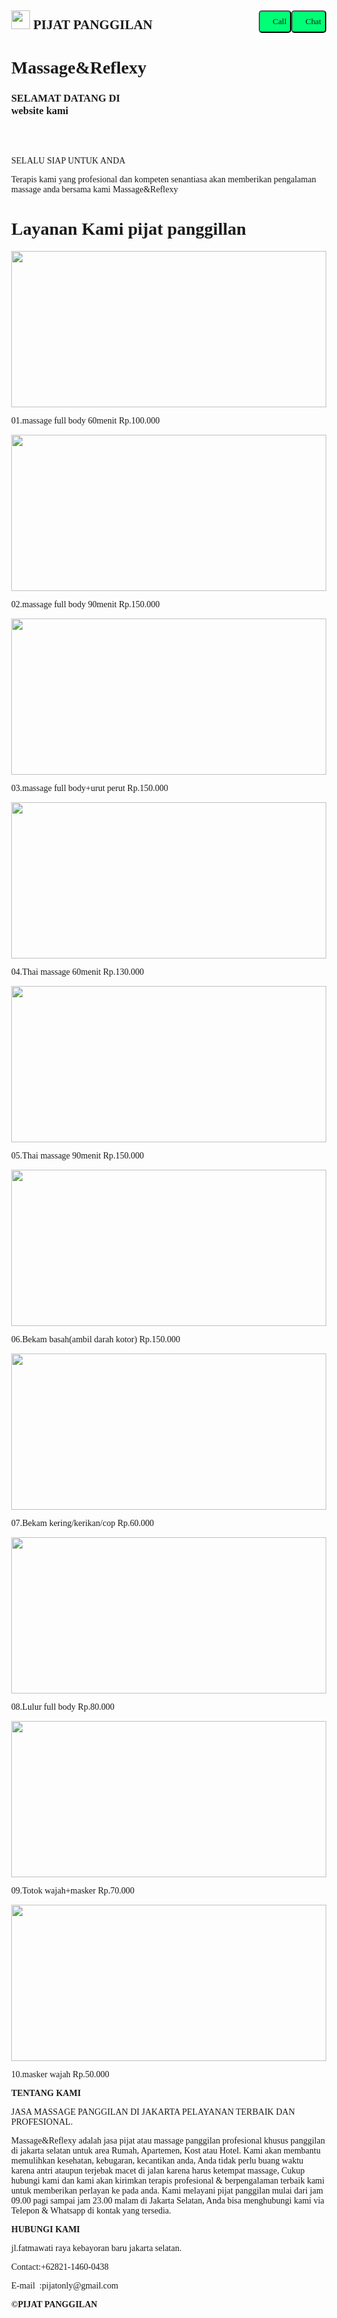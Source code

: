 <!DOCTYPE html>
<html>
<head>
<title>crate.header sticky</title>
<meta name="viewport" content="width=device-width, initial-scale=1">
<style>
body {
  margin: 0;
  font-family: serif;
}

.top-container {
  background-image: url("https://i.imgur.com/1BdWBn0.png");
  padding: 20px;
  color: #d37100;
  text-align: center;
}

.header {
  padding: 3px 0px;
  background-image: url("https://i.imgur.com/1BdWBn0.png");
  color: #000;
  font-size: 20px;
}

.content {
  padding: 3px;
  text-align: center;
  background: #330000;
  color: #fff;
}

.sticky {
  position: fixed;
  top: 0;
  width: 100%;
}

.sticky + .content {
  padding: 12px;
}
.menu {
  background-color: #fff;
  padding: 30px;
  color: #000;
  padding: 3px 4px;
  text-align: center;
}
.tentang {
  background-color: #ddd;
  padding: 30px;
  color: #000;
  padding: 3px 4px;
  text-align: left;
}
.footer {
  background-color: #555;
  padding: 30px;
  color: #fff;
  padding: 3px 4px;
  text-align: left;
}
.copy {
  background-color: #000;
  padding: 30px;
  color: #fff;
  padding: 3px 4px;
  text-align: center;
}
</style>
</head>
<div class="header" id="myHeader">
  <h2><img src="https://i.imgur.com/zQAlDvP.png"width=30 height=30>
  PIJAT PANGGILAN
  <a href="https://api.whatsapp.com/send?phone=+6282114600438&text=Halo" style="text-decoration:none">
  <button style="background: #00ff77;
                 height: 36px;
                 float : right;
                 font-family: serif;
                 text-align: center;
                 border-radius: 5px;">
                <img src="https://i.imgur.com/C03AOJZ.png"width=11 height=11"> Chat</a>
  <a href="tel:+6282114600438" style="text-decoration:none">
  <button style="background: #00ff77;
                 height: 36px;
                 float : right;
                 font-family: serif;
                 text-align: center;
                 border-radius: 5px;">
                 <img src="https://i.imgur.com/dAiCmeG.png"width=11 height=11"> Call</a>
</h2>
</div>
<body>
<div class="top-container">
  <h1>Massage&Reflexy</h1>
  <h3>SELAMAT DATANG DI</br>website kami</h3>
  </br></br>
  <p>SELALU SIAP UNTUK ANDA</p>
  <p>Terapis kami yang profesional dan kompeten senantiasa akan memberikan pengalaman massage anda bersama kami Massage&Reflexy</p>
</div>

<div class="content">
  <h1>Layanan Kami pijat panggillan</h1>
</div>

<div class="menu">
  <img src="https://i.imgur.com/x2P4Mwn.jpg"width=100% height=250>
  <p>01.massage full body 60menit Rp.100.000</p>
  <img src="https://i.imgur.com/x2P4Mwn.jpg"width=100% height=250>
  <p>02.massage full body 90menit Rp.150.000</p>
  <img src="https://i.imgur.com/ZMrath7.jpg"width=100% height=250>
  <p>03.massage full body+urut perut Rp.150.000</p>
  <img src="https://i.imgur.com/NBVZ5Kg.jpg"width=100% height=250>
  <p>04.Thai massage 60menit Rp.130.000</p>
  <img src="https://i.imgur.com/NBVZ5Kg.jpg"width=100% height=250>
  <p>05.Thai massage 90menit Rp.150.000</p>
  <img src="https://i.imgur.com/K2OzN5Z.jpg"width=100% height=250>
  <p>06.Bekam basah(ambil darah kotor) Rp.150.000</p>
  <img src="https://i.imgur.com/bW1DTzy.jpg"width=100% height=250>
  <p>07.Bekam kering/kerikan/cop Rp.60.000</p>
  <img src="https://i.imgur.com/IR0RNbL.png"width=100% height=250>
  <p>08.Lulur full body Rp.80.000</p>
  <img src="https://i.imgur.com/rsBKENf.jpg"width=100% height=250>
  <p>09.Totok wajah+masker Rp.70.000</p>
  <img src="https://i.imgur.com/A1nd6Qg.jpg"width=100% height=250>
  <p>10.masker wajah Rp.50.000</p>
</div>

<div class="tentang">
<p><b>TENTANG KAMI</b></p>
<p>JASA MASSAGE PANGGILAN DI JAKARTA PELAYANAN TERBAIK DAN PROFESIONAL.</p>
<p>Massage&Reflexy adalah jasa pijat atau massage panggilan profesional khusus panggilan di jakarta selatan untuk area Rumah, Apartemen, Kost atau Hotel. Kami akan membantu memulihkan kesehatan, kebugaran, kecantikan anda, Anda tidak perlu buang waktu karena antri ataupun terjebak macet di jalan karena harus ketempat massage, Cukup hubungi kami dan kami akan kirimkan terapis profesional & berpengalaman terbaik kami untuk memberikan perlayan ke pada anda. Kami melayani pijat panggilan mulai dari jam 09.00 pagi sampai jam 23.00 malam di Jakarta Selatan, Anda bisa menghubungi kami via Telepon & Whatsapp di kontak yang tersedia.</p>
</div>

<div class="footer">
<p><b>HUBUNGI KAMI</b></p>
<p>jl.fatmawati raya kebayoran baru jakarta selatan.</p>
<p><a href="tel:+6282114600438" style="text-decoration:none">Contact:+62821-1460-0438</a></p>
<p><a href="mailto:pijatonly@gmail.com" style="text-decoration:none">E-mail&ensp;:pijatonly@gmail.com</a></p>
</div>

<div class="copy">
<p><b>©PIJAT PANGGILAN</b></p>
</div>

<script>
window.onscroll = function() {myFunction()};

var header = document.getElementById("myHeader");
var sticky = header.offsetTop;

function myFunction() {
  if (window.pageYOffset > sticky) {
    header.classList.add("sticky");
  } else {
    header.classList.remove("sticky");
  }
}
</script>

</body>
</html>
